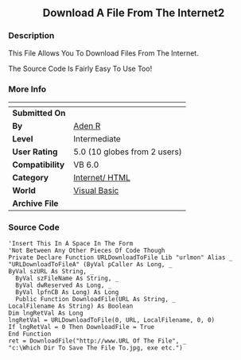 ﻿<div align="center">

## Download A File From The Internet2


</div>

### Description

This File Allows You To Download Files From The Internet.

The Source Code Is Fairly Easy To Use Too!
 
### More Info
 


<span>             |<span>
---                |---
**Submitted On**   |
**By**             |[Aden R](https://github.com/Planet-Source-Code/PSCIndex/blob/master/ByAuthor/aden-r.md)
**Level**          |Intermediate
**User Rating**    |5.0 (10 globes from 2 users)
**Compatibility**  |VB 6\.0
**Category**       |[Internet/ HTML](https://github.com/Planet-Source-Code/PSCIndex/blob/master/ByCategory/internet-html__1-34.md)
**World**          |[Visual Basic](https://github.com/Planet-Source-Code/PSCIndex/blob/master/ByWorld/visual-basic.md)
**Archive File**   |[](https://github.com/Planet-Source-Code/aden-r-download-a-file-from-the-internet2__1-39998/archive/master.zip)





### Source Code

```
'Insert This In A Space In The Form
'Not Between Any Other Pieces Of Code Though
Private Declare Function URLDownloadToFile Lib "urlmon" Alias _
"URLDownloadToFileA" (ByVal pCaller As Long, _
ByVal szURL As String, _
  ByVal szFileName As String, _
  ByVal dwReserved As Long, _
  ByVal lpfnCB As Long) As Long
  Public Function DownloadFile(URL As String, _
LocalFilename As String) As Boolean
Dim lngRetVal As Long
lngRetVal = URLDownloadToFile(0, URL, LocalFilename, 0, 0)
If lngRetVal = 0 Then DownloadFile = True
End Function
ret = DownloadFile("http://www.URL Of The File", _
"c:\Which Dir To Save The File To.jpg, exe etc.")
```

